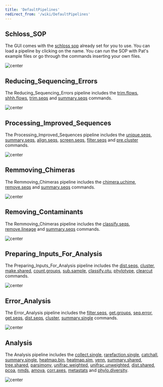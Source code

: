 ```yaml
---
title: 'DefaultPipelines'
redirect_from: '/wiki/DefaultPipelines'
---
```

## Schloss\_SOP

The GUI comes with the [ schloss sop](Schloss_SOP) already
set for you to use. You can load a pipeline by clicking on the name. You
can run the SOP with Pat\'s example files or go through the commands
inserting your own files.

![ center](https://mothur.s3.us-east-2.amazonaws.com/wiki/defaultpipelines.jpg)

## Reducing\_Sequencing\_Errors

The Reducing\_Sequencing\_Errors pipeline includes the
[trim.flows](trim.flows),
[shhh.flows](shhh.flows), [trim.seqs](trim.seqs)
and [summary.seqs](summary.seqs) commands.

![ center](https://mothur.s3.us-east-2.amazonaws.com/wiki/reducingseqerrors.jpg)

## Processing\_Improved\_Sequences

The Processing\_Improved\_Sequences pipeline includes the
[unique.seqs](unique.seqs),
[summary.seqs](summary.seqs),
[align.seqs](align.seqs),
[screen.seqs](screen.seqs),
[filter.seqs](filter.seqs) and
[pre.cluster](pre.cluster) commands.

![ center](https://mothur.s3.us-east-2.amazonaws.com/wiki/processingimprovedseqs.jpg)

## Remmoving\_Chimeras

The Remmoving\_Chimeras pipeline includes the
[chimera.uchime](chimera.uchime),
[remove.seqs](remove.seqs) and
[summary.seqs](summary.seqs) commands.

![ center](https://mothur.s3.us-east-2.amazonaws.com/wiki/removingchimeras.jpg)

## Removing\_Contaminants

The Remmoving\_Chimeras pipeline includes the
[classify.seqs](classify.seqs),
[remove.lineage](remove.lineage) and
[summary.seqs](summary.seqs) commands.

![ center](https://mothur.s3.us-east-2.amazonaws.com/wiki/removingcontaminants.jpg)

## Preparing\_Inputs\_For\_Analysis

The Preparing\_Inputs\_For\_Analysis pipeline includes the
[dist.seqs](dist.seqs), [cluster](cluster),
[make.shared](make.shared),
[count.groups](count.groups),
[sub.sample](sub.sample),
[classify.otu](classify.otu),
[phylotype](phylotype), [clearcut](clearcut)
commands.

![ center](https://mothur.s3.us-east-2.amazonaws.com/wiki/preparinginputs.jpg)

## Error\_Analysis

The Error\_Analysis pipeline includes the
[filter.seqs](filter.seqs),
[get.groups](get.groups), [seq.error](seq.error),
[get.seqs](get.seqs), [dist.seqs](dist.seqs),
[cluster](cluster),
[summary.single](summary.single) commands.

![ center](https://mothur.s3.us-east-2.amazonaws.com/wiki/erroranalysis.jpg)

## Analysis

The Analysis pipeline includes the
[collect.single](collect.single),
[rarefaction.single](rarefaction.single),
[catchall](catchall),
[summary.single](summary.single),
[heatmap.bin](heatmap.bin),
[heatmap.sim](heatmap.sim), [venn](venn),
[summary.shared](summary.shared),
[tree.shared](tree.shared),
[parsimony](parsimony),
[unifrac.weighted](unifrac.weighted),
[unifrac.unweighted](unifrac.unweighted),
[dist.shared](dist.shared), [pcoa](pcoa),
[nmds](nmds), [amova](amova),
[corr.axes](corr.axes), [metastats](metastats) and
[phylo.diversity](phylo.diversity).

![ center](https://mothur.s3.us-east-2.amazonaws.com/wiki/analysis.jpg)
